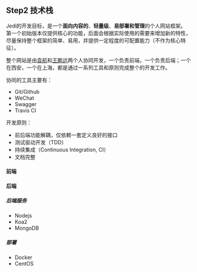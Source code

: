 ## Step2 技术栈

Jedi的开发目标，是一个**面向内容的**、**轻量级**、**易部署和管理**的个人网站框架。第一个初始版本仅提供核心的功能，后面会根据实际使用的需要来增加新的特性，尽量保持整个框架的简单、易用，并提供一定程度的可配置能力（不作为核心特征）。

整个网站是由[袁航](https://github.com/santana2000)和[王鹏远](https://github.com/plantree)两个人协同开发，一个负责前端，一个负责后端；一个在西安，一个在上海，都是通过一系列工具和原则完成整个的开发工作。

协同的工具主要有：

- Git/Github
- WeChat
- Swagger
- Travis CI

开发原则：

- 前后端功能解耦，仅依赖一套定义良好的接口
- 测试驱动开发（TDD）
- 持续集成（Continuous Integration, CI）
- 文档完整

#### 前端



#### 后端

##### 后端服务

- Nodejs
- Koa2
- MongoDB

##### 部署

- Docker
- CentOS

